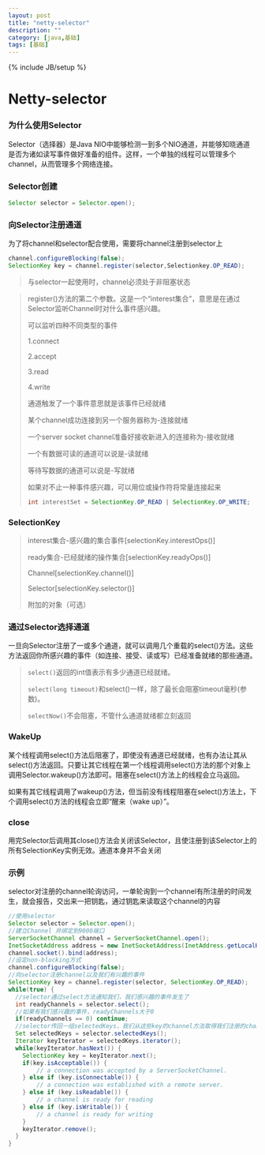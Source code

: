 ```yaml
---
layout: post
title: "netty-selector"
description: ""
category: [java,基础]
tags: [基础]
---
```

{% include JB/setup %}

# Netty-selector

### 为什么使用Selector

Selector（选择器）是Java NIO中能够检测一到多个NIO通道，并能够知晓通道是否为诸如读写事件做好准备的组件。这样，一个单独的线程可以管理多个channel，从而管理多个网络连接。

### Selector创建

```java
Selector selector = Selector.open();
```

### 向Selector注册通道

为了将channel和selector配合使用，需要将channel注册到selector上

```java
channel.configureBlocking(false);
SelectionKey key = channel.register(selector,Selectionkey.OP_READ);
```

>  与selector一起使用时，channel必须处于非阻塞状态

> register()方法的第二个参数。这是一个“interest集合”，意思是在通过Selector监听Channel时对什么事件感兴趣。
>
> 可以监听四种不同类型的事件
>
> 1.connect
>
> 2.accept
>
> 3.read
>
> 4.write
>
> 通道触发了一个事件意思就是该事件已经就绪
>
> 某个channel成功连接到另一个服务器称为-连接就绪
>
> 一个server socket channel准备好接收新进入的连接称为-接收就绪
>
> 一个有数据可读的通道可以说是-读就绪
>
> 等待写数据的通道可以说是-写就绪
>
> 如果对不止一种事件感兴趣，可以用位或操作符将常量连接起来
>
> ```java
> int interestSet = SelectionKey.OP_READ | SelectionKey.OP_WRITE;
> ```

### SelectionKey

> interest集合-感兴趣的集合事件[selectionKey.interestOps()]
>
> ready集合-已经就绪的操作集合[selectionKey.readyOps()]
>
> Channel[selectionKey.channel()]
>
> Selector[selectionKey.selector()]
>
> 附加的对象（可选）

### 通过Selector选择通道

一旦向Selector注册了一或多个通道，就可以调用几个重载的select()方法。这些方法返回你所感兴趣的事件（如连接、接受、读或写）已经准备就绪的那些通道。

> `select()`返回的int值表示有多少通道已经就绪。
>
> `select(long timeout)`和select()一样，除了最长会阻塞timeout毫秒(参数)。
>
> `selectNow()`不会阻塞，不管什么通道就绪都立刻返回

### WakeUp

某个线程调用select()方法后阻塞了，即使没有通道已经就绪，也有办法让其从select()方法返回。只要让其它线程在第一个线程调用select()方法的那个对象上调用Selector.wakeup()方法即可。阻塞在select()方法上的线程会立马返回。

如果有其它线程调用了wakeup()方法，但当前没有线程阻塞在select()方法上，下个调用select()方法的线程会立即“醒来（wake up）”。

### close

用完Selector后调用其close()方法会关闭该Selector，且使注册到该Selector上的所有SelectionKey实例无效。通道本身并不会关闭

### 示例

selector对注册的channel轮询访问，一单轮询到一个channel有所注册的时间发生，就会报告，交出来一把钥匙，通过钥匙来读取这个channel的内容

```java
//使用selector
Selector selector = Selector.open();
//建立Channel 并绑定到9000端口
ServerSocketChannel channel = ServerSocketChannel.open();
InetSocketAddress address = new InetSocketAddress(InetAddress.getLocalHost(),9000); 
channel.socket().bind(address);
//设定non-blocking方式
channel.configureBlocking(false);
//向selector注册channel以及我们有兴趣的事件
SelectionKey key = channel.register(selector, SelectionKey.OP_READ);
while(true) {
  //selector通过select方法通知我们，我们感兴趣的事件发生了
  int readyChannels = selector.select();
  //如果有我们感兴趣的事件，readyChannels大于0
  if(readyChannels == 0) continue;
  //selector传回一组selectedKeys，我们从这些key的channel方法取得我们注册的channel
  Set selectedKeys = selector.selectedKeys();
  Iterator keyIterator = selectedKeys.iterator();
  while(keyIterator.hasNext()) {
    SelectionKey key = keyIterator.next();
    if(key.isAcceptable()) {
        // a connection was accepted by a ServerSocketChannel.
    } else if (key.isConnectable()) {
        // a connection was established with a remote server.
    } else if (key.isReadable()) {
        // a channel is ready for reading
    } else if (key.isWritable()) {
        // a channel is ready for writing
    }
    keyIterator.remove();
  }
}
```